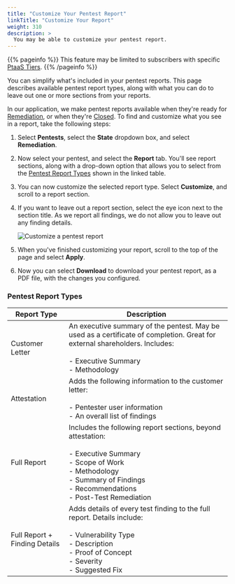 ```yaml
---
title: "Customize Your Pentest Report"
linkTitle: "Customize Your Report"
weight: 310
description: >
  You may be able to customize your pentest report.
---
```


{{% pageinfo %}}
This feature may be limited to subscribers with specific [PtaaS Tiers](https://cobaltio.zendesk.com/hc/en-us/articles/4408839706132-Cobalt-PtaaS-Tiers).
{{% /pageinfo %}}

You can simplify what's included in your pentest reports. This page describes available pentest
report types, along with what you can do to leave out one or more sections from your reports.

In our application, we make pentest reports available when they're ready for 
[Remediation](../../penteststates/), or when they're [Closed](../../penteststates/). 
To find and customize what you see in a report, take the following steps:

1. Select **Pentests**, select the **State** dropdown box, and select **Remediation**.

1. Now select your pentest, and select the **Report** tab. You'll see report sections,
   along with a drop-down option that allows you to select from the [Pentest Report
   Types](#pentest-report-types) shown in the linked table.

   <!-- I think this is better without the screenshot   
   ![Different Pentest Report Types](/gsg/PentestReportTypes.png "You can select different Pentest Report Types.") -->

1. You can now customize the selected report type. Select **Customize**, and scroll to a
   report section. 

1. If you want to leave out a report section, select the eye icon next to the section title.
   As we report all findings, we do not allow you to leave out any finding details.

   ![Customize a pentest report](/gsg/CustomizePentestReport.png "Select the eye icon to leave a section out of a pentest report.")

1. When you've finished customizing your report, scroll to the top of the page and select **Apply**. 

1. Now you can select **Download** to download your pentest report, as a PDF file, with the
   changes you configured.

### Pentest Report Types

  | Report Type                   | Description                                                                                                                                                    |
|-------------------------------|----------------------------------------------------------------------------------------------------------------------------------------------------------------|
| Customer Letter               | An executive summary of the pentest. May be used as a certificate of completion. Great for external shareholders. Includes:<br>  <br>- Executive Summary <br>- Methodology |
| Attestation                   | Adds the following information to the customer letter: <br> <br>- Pentester user information <br>- An overall list of findings                                                                     |
| Full Report                   | Includes the following report sections, beyond attestation:<br>  <br>- Executive Summary <br>- Scope of Work <br>- Methodology <br>- Summary of Findings <br>- Recommendations <br>- Post-Test Remediation     |
| Full Report + Finding Details | Adds details of every test finding to the full report. Details include:<br>  <br>- Vulnerability Type <br>- Description <br>- Proof of Concept <br>- Severity <br>- Suggested Fix     | 
